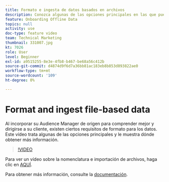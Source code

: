 ```yaml
---
title: Formato e ingesta de datos basados en archivos
description: Conozca algunas de las opciones principales en las que puede obtener más información al incorporar su Audience Manager de origen para comprender mejor y dirigirse a su cliente. Obtenga información sobre ciertos requisitos de formato para los datos.
feature: Onboarding Offline Data
topics: null
activity: use
doc-type: feature video
team: Technical Marketing
thumbnail: 331007.jpg
kt: 7026
role: User
level: Beginner
exl-id: a9515255-8e3e-4fb8-b467-be68a56c412b
source-git-commit: d4874d9f6d7a36bb81ac183eb8b853d893822ae0
workflow-type: tm+mt
source-wordcount: '109'
ht-degree: 0%

---
```


# Format and ingest file-based data

Al incorporar su Audience Manager de origen para comprender mejor y dirigirse a su cliente, existen ciertos requisitos de formato para los datos. Este vídeo trata algunas de las opciones principales y le muestra dónde obtener más información.

>[!VIDEO](https://video.tv.adobe.com/v/331007/?quality=12&learn=on)

Para ver un vídeo sobre la nomenclatura e importación de archivos, haga clic en [AQUÍ](steps-for-ingesting-file-based-data.md).

Para obtener más información, consulte la [documentación](https://experienceleague.adobe.com/docs/audience-manager/user-guide/implementation-integration-guides/sending-audience-data/batch-data-transfer-process/inbound-file-contents.html?).
